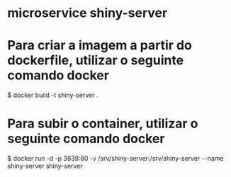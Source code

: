 # microservice shiny-server

# Para criar a imagem a partir do dockerfile, utilizar o seguinte comando docker

$ docker build -t shiny-server .

# Para subir o container, utilizar o seguinte comando docker

$ docker run -d -p 3838:80 -v /srv/shiny-server:/srv/shiny-server --name shiny-server shiny-server
